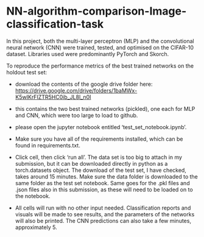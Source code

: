 # NN-algorithm-comparison-Image-classification-task
In this project, both the multi-layer perceptron (MLP) and the convolutional neural network (CNN) were trained, tested, and optimised on the CIFAR-10 dataset. Libraries used were predominantly PyTorch and Skorch.


To reproduce the performance metrics of the best trained networks on the holdout test set: 

- download the contents of the google drive folder here: https://drive.google.com/drive/folders/1baMWx-K5wIKrFIZTR5HC0ib_JL8l_n0I
- this contains the two best trained networks (pickled), one each for MLP and CNN, which were too large to load to github.

- please open the jupyter notebook entitled ‘test_set_notebook.ipynb’.

- Make sure you have all of the requirements installed, which can be found in requirements.txt.

- Click cell, then click ‘run all’. The data set is too big to attach in my submission, but it can be downloaded directly in python as a torch.datasets object. The download of the test set, I have checked, takes around 15 minutes. Make sure the data folder is downloaded to the same folder as the test set notebook. Same goes for the .pkl files and .json files also in this submission, as these will need to be loaded on to the notebook. 

- All cells will run with no other input needed. Classification reports and visuals will be made to see results, and the parameters of the networks will also be printed. The CNN predictions can also take a few minutes, approximately 5. 

